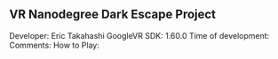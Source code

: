 VR Nanodegree Dark Escape Project
-------------------------------------------------------------------------------

Developer: Eric Takahashi
GoogleVR SDK: 1.60.0
Time of development:
Comments:
How to Play:
